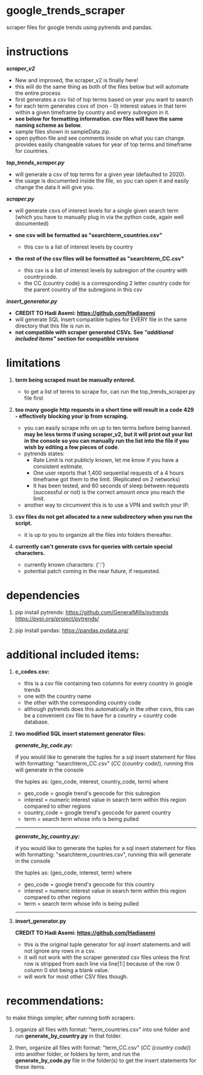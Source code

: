 # google_trends_scraper
scraper files for google trends using pytrends and pandas.


# instructions
***scraper_v2***
* New and improved, the scraper_v2 is finally here! 
* this will do the same thing as both of the files below but will automate the entire process
* first generates a csv list of top terms based on year you want to search
* for each term generates csvs of (non - 0) interest values in that term within a given timeframe by country and every subregion in it.
* **see below for formatting information. csv files will have the same naming scheme as below.**
* sample files shown in sampleData.zip.
* open python file and see comments inside on what you can change. provides easily changeable values for year of top terms and timeframe for countries.

***top_trends_scraper.py***

* will generate a csv of top terms for a given year (defaulted to 2020).
* the usage is documented inside the file, so you can open it and easily change the data it will give you.

***scraper.py***

* will generate csvs of interest levels for a single given search term 
(which you have to manually plug in via the python code, again well documented)

* **one csv will be formatted as "searchterm_countries.csv"**
	* this csv is a list of interest levels by country

* **the rest of the csv files will be formatted as "searchterm_CC.csv"**
	* this csv is a list of interest levels by subregion of the country with countrycode.
	* the CC (country code) is a corresponding 2 letter country code for the parent country of the subregions in this csv

***insert_generator.py***

* **CREDIT TO Hadi Asemi: https://github.com/Hadiasemi**
* will generate SQL Insert compatible tuples for EVERY file in the same directory that this file is run in.
* **not compatible with scraper generated CSVs. See *"additional included items"* section for compatible versions**

# limitations
1) **term being scraped must be manually entered.** 
	* to get a list of terms to scrape for, can run the top_trends_scraper.py file first

2) **too many google http requests in a short time will result in a code 429 - effectively blocking your ip from scraping.**
	* you can easily scrape info on up to ten terms before being banned. **may be less terms if using scraper_v2, but it will print out your list in the console so you can manually run the list into the file if you wish by editing a few pieces of code**.
	* pytrends states:
		* Rate Limit is not publicly known, let me know if you have a consistent estimate.
		* One user reports that 1,400 sequential requests of a 4 hours timeframe got them to the limit. (Replicated on 2 networks)
		* It has been tested, and 60 seconds of sleep between requests (successful or not) is the correct amount once you reach the limit.
	* another way to circumvent this is to use a VPN and switch your IP.

3) **csv files do not get allocated to a new subdirectory when you run the script.**
	* it is up to you to organize all the files into folders thereafter.

4) **currently can't generate csvs for queries with certain special characters.**
	* currently known characters: {':'}
	* potential patch coming in the near future, if requested.


# dependencies
1) pip install pytrends:
	https://github.com/GeneralMills/pytrends
	https://pypi.org/project/pytrends/

2) pip install pandas:
	https://pandas.pydata.org/


# additional included items:

1) **c_codes.csv:**
	* this is a csv file containing two columns for every country in google trends
	* one with the country name
	* the other with the corresponding country code
	* although pytrends does this automatically in the other csvs, this can be a convenient csv file to have for a country + country code database.

2) **two modified SQL insert statement generator files:**
	
	***generate_by_code.py:***

	if you would like to generate the tuples for a sql insert statement for
	files with formatting: "searchterm_CC.csv" (*CC (country code)*), running this will generate in the console

	the tuples as: (geo_code, interest, country_code, term) where

	* geo_code = google trend's geocode for this subregion
	* interest = numeric interest value in search term within this region compared to other regions
	* country_code = google trend's geocode for parent country
	* term = search term whose info is being pulled
	--------------------------------------------------------------------------------

	***generate_by_country.py:***

	if you would like to generate the tuples for a sql insert statement for
	files with formatting: "searchterm_countries.csv", running this will generate in the console

	the tuples as: (geo_code, interest, term) where

	* geo_code = google trend's geocode for this country
	* interest = numeric interest value in search term within this region compared to other regions
	* term = search term whose info is being pulled
	-------------------------------------------------------------------------------
3) **insert_generator.py**

	**CREDIT TO Hadi Asemi: https://github.com/Hadiasemi**

	* this is the original tuple generator for sql insert statements and will not ignore any rows in a csv.
	* it will not work with the scraper generated csv files unless the first row is stripped from each line
	via line[1:] because of the row 0 column 0 slot being a blank value. 
	* will work for most other CSV files though.


# recommendations:

to make things simpler, after running both scrapers: 

1) organize all files with format: "term_countries.csv" into one folder and run **generate_by_country.py** in that folder.

2) then, organize all files with format: "term_CC.csv" (*CC (country code)*) into another folder, or folders by term,
and run the **generate_by_code.py** file in the folder(s) to get the insert statements for these items.


